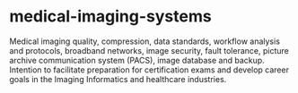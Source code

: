 # medical-imaging-systems
Medical imaging quality, compression, data standards, workflow analysis and protocols, broadband networks, image security, fault tolerance, picture archive communication system (PACS), image database and backup. Intention to facilitate preparation for certification exams and develop career goals in the Imaging Informatics and healthcare industries.
